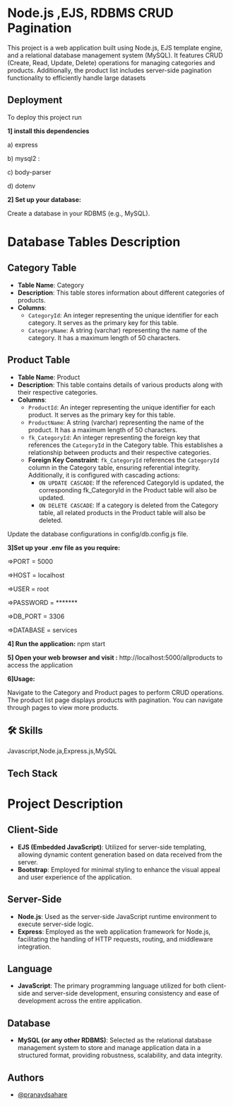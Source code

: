 
# Node.js ,EJS, RDBMS CRUD Pagination


This project is a web application built using Node.js, EJS template engine, and a relational database management system (MySQL). It features CRUD (Create, Read, Update, Delete) operations for managing categories and products. Additionally, the product list includes server-side pagination functionality to efficiently handle large datasets

## Deployment

To deploy this project run

**1] install this dependencies**

a) express 

b) mysql2 :

c) body-parser 

d) dotenv 

**2] Set up your database:**

Create a database in your RDBMS (e.g., MySQL).

# Database Tables Description

## Category Table
- **Table Name**: Category
- **Description**: This table stores information about different categories of products.
- **Columns**:
  - `CategoryId`: An integer representing the unique identifier for each category. It serves as the primary key for this table.
  - `CategoryName`: A string (varchar) representing the name of the category. It has a maximum length of 50 characters.

## Product Table
- **Table Name**: Product
- **Description**: This table contains details of various products along with their respective categories.
- **Columns**:
  - `ProductId`: An integer representing the unique identifier for each product. It serves as the primary key for this table.
  - `ProductName`: A string (varchar) representing the name of the product. It has a maximum length of 50 characters.
  - `fk_CategoryId`: An integer representing the foreign key that references the `CategoryId` in the Category table. This establishes a relationship between products and their respective categories.
  - **Foreign Key Constraint**: `fk_CategoryId` references the `CategoryId` column in the Category table, ensuring referential integrity. Additionally, it is configured with cascading actions:
    - `ON UPDATE CASCADE`: If the referenced CategoryId is updated, the corresponding fk_CategoryId in the Product table will also be updated.
    - `ON DELETE CASCADE`: If a category is deleted from the Category table, all related products in the Product table will also be deleted.


Update the database configurations in config/db.config.js file.

**3]Set up your .env file as you require:**

=>PORT = 5000

=>HOST = localhost

=>USER = root

=>PASSWORD = *******

=>DB_PORT = 3306

=>DATABASE = services




**4] Run the application:**
   npm start

**5] Open your web browser and visit :** http://localhost:5000/allproducts to access the application

**6]Usage:**

Navigate to the Category and Product pages to perform CRUD operations.
The product list page displays products with pagination. You can navigate through pages to view more products.



## 🛠 Skills
Javascript,Node.ja,Express.js,MySQL


## Tech Stack

# Project Description

## Client-Side
- **EJS (Embedded JavaScript)**: Utilized for server-side templating, allowing dynamic content generation based on data received from the server.
- **Bootstrap**: Employed for minimal styling to enhance the visual appeal and user experience of the application.

## Server-Side
- **Node.js**: Used as the server-side JavaScript runtime environment to execute server-side logic.
- **Express**: Employed as the web application framework for Node.js, facilitating the handling of HTTP requests, routing, and middleware integration.

## Language
- **JavaScript**: The primary programming language utilized for both client-side and server-side development, ensuring consistency and ease of development across the entire application.

## Database
- **MySQL (or any other RDBMS)**: Selected as the relational database management system to store and manage application data in a structured format, providing robustness, scalability, and data integrity.




## Authors

- [@pranaydsahare](https://github.com/pranaydsahare)

